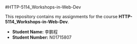 #HTTP-5114_Workshops-in-Web-Dev

This repository contains my assignments for the course **HTTP-5114_Workshops-in-Web-Dev**.

- **Student Name:** 李鹏程  
- **Student Number:** N01715807
